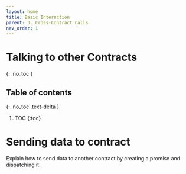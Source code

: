 ```yaml
---
layout: home
title: Basic Interaction
parent: 3. Cross-Contract Calls
nav_order: 1
---
```


# Talking to other Contracts
{: .no_toc }

## Table of contents
{: .no_toc .text-delta }

1. TOC
{:toc}

# Sending data to contract
Explain how to send data to another contract by creating a promise and
dispatching it


